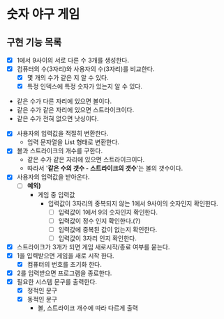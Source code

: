 # 숫자 야구 게임

## 구현 기능 목록

- [x] 1에서 9사이의 서로 다른 수 3개를 생성한다.
- [x] 컴퓨터의 수(3자리)와 사용자의 수(3자리)를 비교한다.
  - [x] 몇 개의 수가 같은 지 알 수 있다.
  - [x] 특정 인덱스에 특정 숫자가 있는지 알 수 있다.
- 같은 수가 다른 자리에 있으면 볼이다.
- 같은 수가 같은 자리에 있으면 스트라이크이다.
- 같은 수가 전혀 없으면 낫싱이다.

- [x] 사용자의 입력값을 적절히 변환한다.
  - 입력 문자열을 List<Integer> 형태로 변환한다.
- [x] 볼과 스트라이크의 개수를 구한다.
  - 같은 수가 같은 자리에 있으면 스트라이크이다.
  - 따라서 '**같은 수의 갯수 - 스트라이크의 갯수**'는 볼의 갯수이다.
- [x] 사용자의 입력값을 받아온다.
  - [ ] **예외)** 
    - 게임 중 입력값 
      - 입력값이 3자리의 중복되지 않는 1에서 9사이의 숫자인지 확인한다.
        - [ ] 입력값이 1에서 9의 숫자인지 확인한다.
        - [ ] 입력값이 정수 인지 확인한다.(?)
        - [ ] 입력값에 중복된 값이 없는지 확인한다.
        - [ ] 입력값이 3자리 인지 확인한다.
- [x] 스트라이크가 3개가 되면 게임 새로시작/종료 여부를 묻는다.
- [x] 1을 입력받으면 게임을 새로 시작 한다.
  - [x] 컴퓨터의 번호를 초기화 한다.
- [x] 2를 입력받으면 프로그램을 종료한다.
- [x] 필요한 시스템 문구를 출력한다.
  - [x] 정적인 문구
  - [x] 동적인 문구
    - 볼, 스트라이크 개수에 따라 다르게 출력